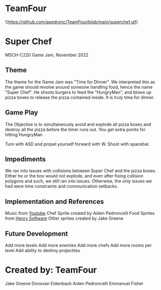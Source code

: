 # TeamFour
!(https://github.com/apedronc/TeamFour/blob/main/superchef.gif)
# Super Chef
MSCH-C220 Game Jam, November 2022

## Theme
The theme for the Game Jam was "Time for Dinner".  We interpreted this as the game should
revolve around someone handling food, hence the name "Super Chef".  He shoots burgers to feed
the "HungryMan", and blows up pizza boxes to release the pizza contained inside.  It is truly
time for dinner.

## Game Play
The Objective is to simultaneously avoid and explode all pizza boxes and destroy 
all the pizza before the timer runs out. You get extra points for hitting HungryMan

Turn with ASD and propel yourself forward with W.  Shoot with spacebar.

## Impediments
We ran into issues with collisions between Super Chef and the pizza boxes.  Either he or 
the box would not explode, and even after fixing collision polygons and such, we still ran into
issues.  Otherwise, the only issues we had were time constraints and communication setbacks.


## Implementation and References
Music from [Youtube]([url](https://www.youtube.com/watch?v=AZ2pdAiF3Wc&ab_channel=MusicForVideo))
Chef Sprite created by Aiden Pedroncelli
Food Sprites from [Henry Software](https://henrysoftware.itch.io/pixel-food)
Other sprites created by Jake Greene


## Future Development
Add more levels
Add more enemies
Add more chefs
Add more rooms per level
Add ability to destroy projectiles

# Created by: TeamFour
Jake Greene
Donovan Eidenback
Aiden Pedroncelli
Emmanuel Fisher
